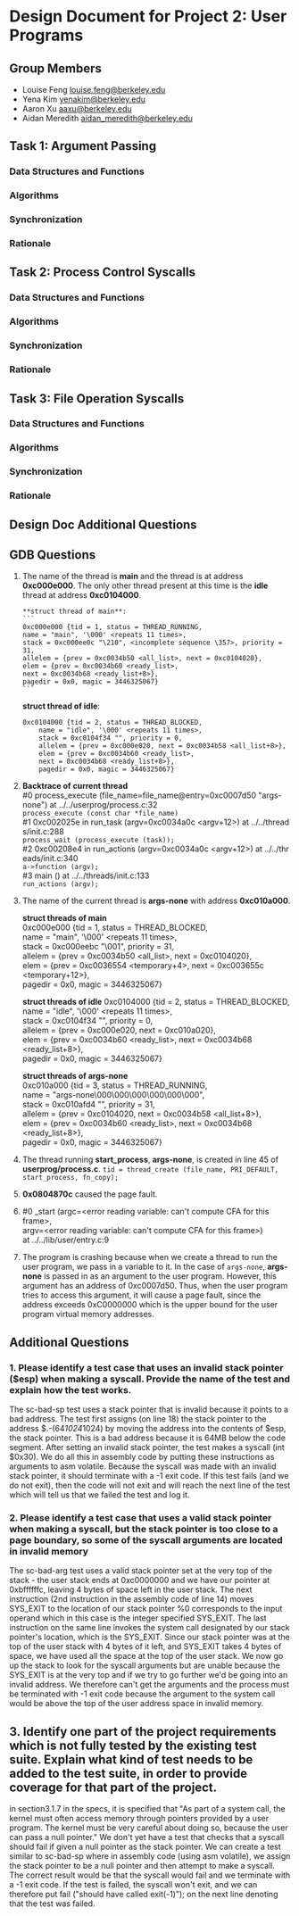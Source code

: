 Design Document for Project 2: User Programs
============================================

## Group Members


* Louise Feng <louise.feng@berkeley.edu>
* Yena Kim <yenakim@berkeley.edu>
* Aaron Xu <aaxu@berkeley.edu>
* Aidan Meredith <aidan_meredith@berkeley.edu>

## Task 1: Argument Passing
### Data Structures and Functions
### Algorithms
### Synchronization
### Rationale
## Task 2: Process Control Syscalls
### Data Structures and Functions
### Algorithms
### Synchronization
### Rationale
## Task 3: File Operation Syscalls
### Data Structures and Functions
### Algorithms
### Synchronization
### Rationale
## Design Doc Additional Questions


## GDB Questions

1. The name of the thread is **main** and the thread is at address
   **0xc000e000**. The only other thread present at this time is the **idle**
   thread at address **0xc0104000**.
   
       **struct thread of main**:  
       ```
       0xc000e000 {tid = 1, status = THREAD_RUNNING,  
       name = "main", '\000' <repeats 11 times>,  
       stack = 0xc000ee0c "\210", <incomplete sequence \357>, priority = 31,  
       allelem = {prev = 0xc0034b50 <all_list>, next = 0xc0104020},  
       elem = {prev = 0xc0034b60 <ready_list>,  
       next = 0xc0034b68 <ready_list+8>},  
       pagedir = 0x0, magic = 3446325067}
       ```

   	**struct thread of idle**:  
	```
	0xc0104000 {tid = 2, status = THREAD_BLOCKED,  
        name = "idle", '\000' <repeats 11 times>,  
        stack = 0xc0104f34 "", priority = 0,  
        allelem = {prev = 0xc000e020, next = 0xc0034b58 <all_list+8>},  
        elem = {prev = 0xc0034b60 <ready_list>,  
        next = 0xc0034b68 <ready_list+8>},  
        pagedir = 0x0, magic = 3446325067}
   	```

2. **Backtrace of current thread**  
	\#0  process_execute (file_name=file_name@entry=0xc0007d50 "args-none")
	at ../../userprog/process.c:32  
	`process_execute (const char *file_name)`  
	\#1  0xc002025e in run_task (argv=0xc0034a0c <argv+12>) at ../../thread
	s/init.c:288  
	`process_wait (process_execute (task));`  
	\#2  0xc00208e4 in run_actions (argv=0xc0034a0c <argv+12>) at ../../thr
	eads/init.c:340  
	`a->function (argv);`  
	\#3  main () at ../../threads/init.c:133  
	`run_actions (argv);`  

3. The name of the current thread is **args-none** with address **0xc010a000**.

	**struct threads of main**  
	0xc000e000 {tid = 1, status = THREAD_BLOCKED,  
	name = "main", '\000' <repeats 11 times>,  
	stack = 0xc000eebc "\001", priority = 31,  
	allelem = {prev = 0xc0034b50 <all_list>, next = 0xc0104020},  
	elem = {prev = 0xc0036554 <temporary+4>, next = 0xc003655c <temporary+12>},  
	pagedir = 0x0, magic = 3446325067}

	**struct threads of idle**
	0xc0104000 {tid = 2, status = THREAD_BLOCKED,  
	name = "idle", '\000' <repeats 11 times>,  
	stack = 0xc0104f34 "", priority = 0,  
	allelem = {prev = 0xc000e020, next = 0xc010a020},  
	elem = {prev = 0xc0034b60 <ready_list>, next = 0xc0034b68 <ready_list+8>},  
	pagedir = 0x0, magic = 3446325067}

	**struct threads of args-none**  
	0xc010a000 {tid = 3, status = THREAD_RUNNING,  
	name = "args-none\000\000\000\000\000\000",  
	stack = 0xc010afd4 "", priority = 31,  
	allelem = {prev = 0xc0104020, next = 0xc0034b58 <all_list+8>},  
	elem = {prev = 0xc0034b60 <ready_list>, next = 0xc0034b68 <ready_list+8>},  
	pagedir = 0x0, magic = 3446325067}

4. The thread running **start_process**, **args-none**, is created in line 45
   of **userprog/process.c**.
   `tid = thread_create (file_name, PRI_DEFAULT, start_process, fn_copy);`

5. **0x0804870c** caused the page fault.

6. \#0  \_start (argc=<error reading variable: can't compute CFA for this frame>,  
	           argv=<error reading variable: can't compute CFA for this frame>)  
	   at ../../lib/user/entry.c:9

7. The program is crashing because when we create a thread to run the user
   program, we pass in a variable to it. In the case of `args-none`,
   **args-none** is passed in as an argument to the user program. However,
   this argument has an address of 0xc0007d50. Thus, when the user program
   tries to access this argument, it will cause a page fault, since the address
   exceeds 0xC0000000 which is the upper bound for the user program virtual
   memory addresses.

## Additional Questions

### 1. Please identify a test case that uses an invalid stack pointer ($esp) when making a syscall. Provide the name of the test and explain how the test works.

The sc-bad-sp test uses a stack pointer that is invalid because it points to a bad address. The test first assigns (on line 18) the stack pointer to the address $.-(64*1024*1024) by moving the address into the contents of $esp, the stack pointer. This is a bad address because it is 64MB below the code segment. After setting an invalid stack pointer, the test makes a syscall (int  $0x30). We do all this in assembly code by putting these instructions as arguments to asm volatile. Because the syscall was made with an invalid stack pointer, it should terminate with a -1 exit code. If this test fails (and we do not exit), then the code will not exit and will reach the next line of the test which will tell us that we failed the test and log it.

### 2. Please identify a test case that uses a valid stack pointer when making a syscall, but the stack pointer is too close to a page boundary, so some of the syscall arguments are located in invalid memory

The sc-bad-arg test uses a valid stack pointer set at the very top of the stack - the user stack ends at 0xc0000000 and we have our pointer at 0xbffffffc, leaving 4 bytes of space left in the user stack. The next instruction (2nd instruction in the assembly code of line 14) moves SYS_EXIT to the location of our stack pointer %0 corresponds to the input operand which in this case is the integer specified SYS_EXIT. The last instruction on the same line invokes the system call designated by our stack pointer's location, which is the  SYS_EXIT. Since our stack pointer was at the top of the user stack with 4 bytes of it left, and SYS_EXIT takes 4 bytes of space, we have used all the space at the top of the user stack. We now go up the stack to look for the syscall arguments but are unable because the SYS_EXIT is at the very top and if we try to go further we'd be going into an invalid address. We therefore can't get the arguments and the process must be terminated with -1 exit code because the argument to the system call would be above the top of the user address space in invalid memory.


## 3. Identify one part of the project requirements which is not fully tested by the existing test suite. Explain what kind of test needs to be added to the test suite, in order to provide coverage for that part of the project.

in section3.1.7 in the specs, it is specified that "As part of a system call, the kernel must often access memory through pointers provided by a user
program. The kernel must be very careful about doing so, because the user can pass a null pointer." We don't yet have a test that checks that a syscall should fail if given a null pointer as the stack pointer. We can create a test similar to sc-bad-sp where in assembly code (using asm volatile), we assign the stack pointer to be a null pointer and then attempt to make a syscall. The correct result would be that the syscall would fail and we terminate with a -1 exit code. If the test is failed, the syscall won't exit, and we can therefore put fail ("should have called exit(-1)"); on the next line denoting that the test was failed.

